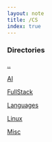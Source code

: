 ```yaml
---
layout: note
title: /CS
index: true
---
```

<h3>Directories</h3>

  
  <a href='/notes/CS.html'>..</a>
  
  <a href='/notes/CS/AI/index.html'>AI</a>
  
  <a href='/notes/CS/FullStack/index.html'>FullStack</a>
  
  <a href='/notes/CS/Languages/index.html'>Languages</a>
  
  <a href='/notes/CS/Linux/index.html'>Linux</a>
  
  <a href='/notes/CS/Misc/index.html'>Misc</a>
  


